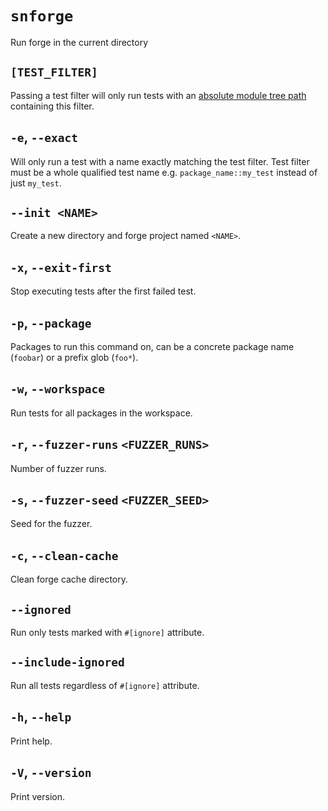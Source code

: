 # `snforge`

Run forge in the current directory

## `[TEST_FILTER]`

Passing a test filter will only run tests with
an [absolute module tree path](https://book.cairo-lang.org/ch06-03-paths-for-referring-to-an-item-in-the-module-tree.html?highlight=path#paths-for-referring-to-an-item-in-the-module-tree)
containing this filter.

## `-e`, `--exact`

Will only run a test with a name exactly matching the test filter.
Test filter must be a whole qualified test name e.g. `package_name::my_test` instead of just `my_test`.

## `--init <NAME>`

Create a new directory and forge project named `<NAME>`.

## `-x`, `--exit-first`

Stop executing tests after the first failed test.

## `-p`, `--package`

Packages to run this command on, can be a concrete package name (`foobar`) or a prefix glob (`foo*`).

## `-w`, `--workspace`

Run tests for all packages in the workspace.

## `-r`, `--fuzzer-runs` `<FUZZER_RUNS>`

Number of fuzzer runs.

## `-s`, `--fuzzer-seed` `<FUZZER_SEED>`

Seed for the fuzzer.

## `-c`, `--clean-cache`

Clean forge cache directory.

## `--ignored`

Run only tests marked with `#[ignore]` attribute.

## `--include-ignored`

Run all tests regardless of `#[ignore]` attribute.

## `-h`, `--help`

Print help.

## `-V`, `--version`

Print version.
